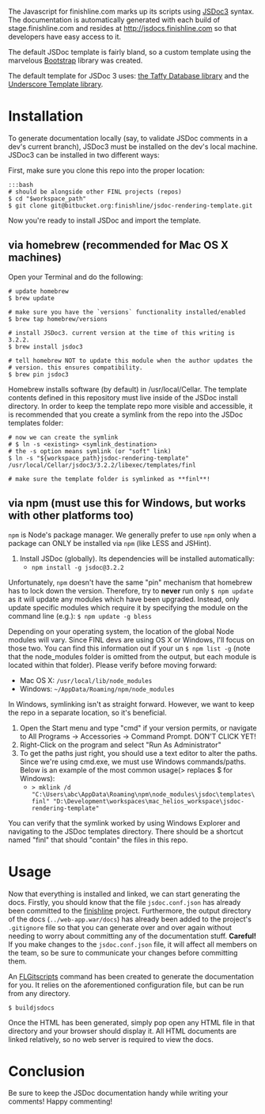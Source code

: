 The Javascript for finishline.com marks up its scripts using [JSDoc3](http://usejsdoc.org/) syntax. The documentation is automatically generated with each build of stage.finishline.com and resides at http://jsdocs.finishline.com so that developers have easy access to it.

The default JSDoc template is fairly bland, so a custom template using the marvelous [Bootstrap](http://getbootstrap.com/) library was created.

The default template for JSDoc 3 uses: [the Taffy Database library](http://taffydb.com/) and the [Underscore Template library](http://documentcloud.github.com/underscore/#template).


Installation
============

To generate documentation locally (say, to validate JSDoc comments in a dev's current branch), JSDoc3 must be installed on the dev's local machine. JSDoc3 can be installed in two different ways:

First, make sure you clone this repo into the proper location:

    :::bash
    # should be alongside other FINL projects (repos)
    $ cd "$workspace_path"
    $ git clone git@bitbucket.org:finishline/jsdoc-rendering-template.git

Now you're ready to install JSDoc and import the template.


via homebrew (recommended for Mac OS X machines)
------------------------------------------------
Open your Terminal and do the following:
```
# update homebrew
$ brew update

# make sure you have the `versions` functionality installed/enabled
$ brew tap homebrew/versions

# install JSDoc3. current version at the time of this writing is 3.2.2.
$ brew install jsdoc3

# tell homebrew NOT to update this module when the author updates the
# version. this ensures compatibility.
$ brew pin jsdoc3
```

Homebrew installs software (by default) in /usr/local/Cellar. The template contents defined in this repository must live inside of the JSDoc install directory. In order to keep the template repo more visible and accessible, it is recommended that you create a symlink from the repo into the JSDoc templates folder:
```
# now we can create the symlink
# $ ln -s <existing> <symlink_destination>
# the -s option means symlink (or "soft" link)
$ ln -s "${workspace_path}jsdoc-rendering-template" /usr/local/Cellar/jsdoc3/3.2.2/libexec/templates/finl

# make sure the template folder is symlinked as **finl**!
```



via npm (**must** use this for Windows, but works with other platforms too)
---------------------------------------------------------------------------
`npm` is Node's package manager. We generally prefer to use `npm` only when a package can ONLY be installed via `npm` (like LESS and JSHint).

1. Install JSDoc (globally). Its dependencies will be installed automatically:
    * `npm install -g jsdoc@3.2.2`

Unfortunately, `npm` doesn't have the same "pin" mechanism that homebrew has to lock down the version. Therefore, try to **never** run only `$ npm update` as it will update any modules which have been upgraded. Instead, only update specific modules which require it by specifying the module on the command line (e.g.): `$ npm update -g bless`

Depending on your operating system, the location of the global Node modules will vary. Since FINL devs are using OS X or Windows, I'll focus on those two. You can find this information out if your un `$ npm list -g` (note that the node_modules folder is omitted from the output, but each module is located within that folder). Please verify before moving forward:
* Mac OS X:  `/usr/local/lib/node_modules`
* Windows:  `~/AppData/Roaming/npm/node_modules`

In Windows, symlinking isn't as straight forward. However, we want to keep the repo in a separate location, so it's beneficial.

1. Open the Start menu and type "cmd" if your version permits, or navigate to All Programs -> Accessories -> Command Prompt. DON'T CLICK YET!
2. Right-Click on the program and select "Run As Administrator"
3. To get the paths just right, you should use a text editor to alter the paths. Since we're using cmd.exe, we must use Windows commands/paths. Below is an example of the most common usage(> replaces $ for Windows):
    * `> mklink /d "C:\Users\abc\AppData\Roaming\npm\node_modules\jsdoc\templates\finl" "D:\Development\workspaces\mac_helios_workspace\jsdoc-rendering-template"`

You can verify that the symlink worked by using Windows Explorer and navigating to the JSDoc templates directory. There should be a shortcut named "finl" that should "contain" the files in this repo.


Usage
=====

Now that everything is installed and linked, we can start generating the docs. Firstly, you should know that the file `jsdoc.conf.json` has already been committed to the [finishline](https://bitbucket.org/finishline/finish-line-main/src/101082196bcbf88ab71eb1ef5fa86fde5dfac124/modules/base/j2ee-apps/base/web-app.war/jsdoc.conf.json?at=master) project. Furthermore, the output directory of the docs (`../web-app.war/docs`) has already been added to the project's `.gitignore` file so that you can generate over and over again without needing to worry about committing any of the documentation stuff. **Careful!** If you make changes to the `jsdoc.conf.json` file, it will affect all members on the team, so be sure to communicate your changes before committing them.

An [FLGitscripts](https://bitbucket.org/finishline/flgitscripts/src/45a4d70dff5b9be4a985fdf69b2cd07172117fd7/bash_scripts/build_jsdocs.sh?at=master) command has been created to generate the documentation for you. It relies on the aforementioned configuration file, but can be run from any directory.
```
$ buildjsdocs
```

Once the HTML has been generated, simply pop open any HTML file in that directory and your browser should display it. All HTML documents are linked relatively, so no web server is required to view the docs.


Conclusion
==========
Be sure to keep the JSDoc documentation handy while writing your comments! Happy commenting!
